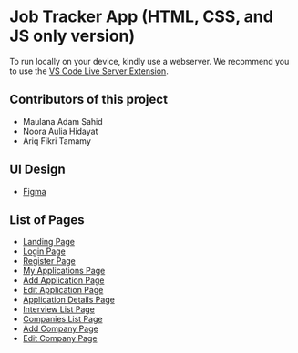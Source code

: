 # Job Tracker App (HTML, CSS, and JS only version)

To run locally on your device, kindly use a webserver. We recommend you to use the [VS Code Live Server Extension](https://marketplace.visualstudio.com/items?itemName=ritwickdey.LiveServer).


## Contributors of this project

- Maulana Adam Sahid
- Noora Aulia Hidayat
- Ariq Fikri Tamamy

## UI Design
- [Figma](https://www.figma.com/design/lRw7CM8FWEnPPB4VQbs7gq/Eduhub-Team-C?node-id=4002-2&t=k4nFHKX4Yf6ty4k1-1)

## List of Pages

- [Landing Page](127.0.0.1:5500/home.html)
- [Login Page](127.0.0.1:5500/login.html)
- [Register Page](127.0.0.1:5500/register.html)
- [My Applications Page](127.0.0.1:5500/my-applications.html)
- [Add Application Page](127.0.0.1:5500/add-job-application.html)
- [Edit Application Page](127.0.0.1:5500/edit-job-application.html)
- [Application Details Page](127.0.0.1:5500/application-details.html)
- [Interview List Page](127.0.0.1:5500/ai-interviews.html)
- [Companies List Page](127.0.0.1:5500/companies.html)
- [Add Company Page](127.0.0.1:5500/add-company.html)
- [Edit Company Page](127.0.0.1:5500/edit-company.html)